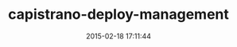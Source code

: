 ---
layout: post
title:  "capistrano-deploy-management"
repo:   "drdla/capistrano-deploy-management"
date:   2015-02-18 17:11:44
gemurl: https://github.com/drdla/capistrano-deploy-management
---